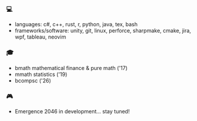 ### 💻
- languages: c\#, c++, rust, r, python, java, tex, bash
- frameworks/software: unity, git, linux, perforce, sharpmake, cmake, jira, wpf, tableau, neovim
  
### 🎓
- bmath mathematical finance & pure math ('17)
- mmath statistics ('19)
- bcompsc ('26)

### 🎮 
- Emergence 2046 in development... stay tuned!
